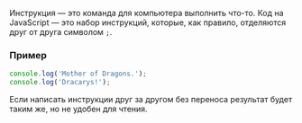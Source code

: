 Инструкция — это команда для компьютера выполнить что-то. Код на JavaScript — это набор инструкций, которые, как правило, отделяются друг от друга символом `;`.

### Пример 
```javascript
console.log('Mother of Dragons.');
console.log('Dracarys!');
```

Если написать инструкции друг за другом без переноса результат будет таким же, но не удобен для чтения.